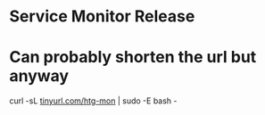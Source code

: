 # Service Monitor Release

# Can probably shorten the url but anyway
curl -sL [tinyurl.com/htg-mon](tinyurl.com/htg-mon) | sudo -E bash -
